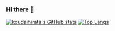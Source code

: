 ### Hi there 👋

[![koudaihirata's GitHub stats](https://github-readme-stats.vercel.app/api?username=koudaihirata&theme=vue-dark&show_icons=true)](https://github.com/koudaihirata/github-readme-stats)
[![Top Langs](https://github-readme-stats.vercel.app/api/top-langs/?username=koudaihirata&theme=vue-dark&show_icons=true&layout=compact)](https://github.com/koudaihirata/github-readme-stats)
<!--
[![My Skills](https://skillicons.dev/icons?i=js,html,css,wasm)](https://skillicons.dev)

[![trophy](https://github-profile-trophy.vercel.app/?username=koudaihirata&theme=onedark)](https://github.com/ryo-ma/github-profile-trophy)

**koudaihirata/koudaihirata** is a ✨ _special_ ✨ repository because its `README.md` (this file) appears on your GitHub profile.

Here are some ideas to get you started:

- 🔭 I’m currently working on ...
- 🌱 I’m currently learning ...
- 👯 I’m looking to collaborate on ...
- 🤔 I’m looking for help with ...
- 💬 Ask me about ...
- 📫 How to reach me: ...
- 😄 Pronouns: ...
- ⚡ Fun fact: ...
-->
